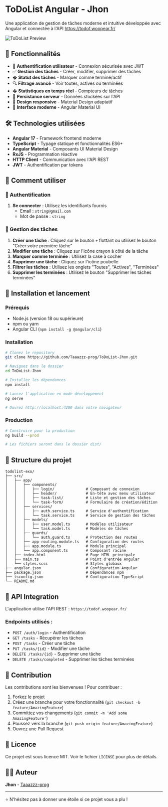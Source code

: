 # ToDoList Angular - Jhon

Une application de gestion de tâches moderne et intuitive développée avec Angular et connectée à l'API https://todof.woopear.fr/

![ToDoList Preview](https://via.placeholder.com/600x400/4f46e5/ffffff?text=Angular+ToDoList)

## 🚀 Fonctionnalités

- 🔐 **Authentification utilisateur** - Connexion sécurisée avec JWT
- ✅ **Gestion des tâches** - Créer, modifier, supprimer des tâches
- � **Statut des tâches** - Marquer comme terminé/actif
- 🔍 **Filtrage avancé** - Voir toutes, actives ou terminées
- � **Statistiques en temps réel** - Compteurs de tâches
- 💾 **Persistance serveur** - Données stockées sur l'API
- 📱 **Design responsive** - Material Design adaptatif
- 🎨 **Interface moderne** - Angular Material UI

## 🛠️ Technologies utilisées

- **Angular 17** - Framework frontend moderne
- **TypeScript** - Typage statique et fonctionnalités ES6+
- **Angular Material** - Composants UI Material Design
- **RxJS** - Programmation réactive
- **HTTP Client** - Communication avec l'API REST
- **JWT** - Authentification par tokens

## 🎯 Comment utiliser

### 🔑 Authentification
1. **Se connecter** : Utilisez les identifiants fournis
   - Email : `string@gmail.com` 
   - Mot de passe : `string`

### 📝 Gestion des tâches
1. **Créer une tâche** : Cliquez sur le bouton `+` flottant ou utilisez le bouton "Créer votre première tâche"
2. **Modifier une tâche** : Cliquez sur l'icône crayon à côté de la tâche
3. **Marquer comme terminée** : Utilisez la case à cocher
4. **Supprimer une tâche** : Cliquez sur l'icône poubelle
5. **Filtrer les tâches** : Utilisez les onglets "Toutes", "Actives", "Terminées"
6. **Supprimer les terminées** : Utilisez le bouton "Supprimer les tâches terminées"

## 🚀 Installation et lancement

### Prérequis
- Node.js (version 18 ou supérieure)
- npm ou yarn
- Angular CLI (`npm install -g @angular/cli`)

### Installation
```bash
# Clonez le repository
git clone https://github.com/Taaazzz-prog/ToDoList-Jhon.git

# Naviguez dans le dossier
cd ToDoList-Jhon

# Installez les dépendances
npm install

# Lancez l'application en mode développement
ng serve

# Ouvrez http://localhost:4200 dans votre navigateur
```

### Production
```bash
# Construire pour la production
ng build --prod

# Les fichiers seront dans le dossier dist/
```

## 📁 Structure du projet

```
todolist-exo/
├── src/
│   ├── app/
│   │   ├── components/
│   │   │   ├── login/              # Composant de connexion
│   │   │   ├── header/             # En-tête avec menu utilisateur
│   │   │   ├── task-list/          # Liste et gestion des tâches
│   │   │   └── task-form/          # Formulaire de création/édition
│   │   ├── services/
│   │   │   ├── auth.service.ts     # Service d'authentification
│   │   │   └── task.service.ts     # Service de gestion des tâches
│   │   ├── models/
│   │   │   ├── user.model.ts       # Modèles utilisateur
│   │   │   └── task.model.ts       # Modèles de tâches
│   │   ├── guards/
│   │   │   └── auth.guard.ts       # Protection des routes
│   │   ├── app-routing.module.ts   # Configuration des routes
│   │   ├── app.module.ts           # Module principal
│   │   └── app.component.ts        # Composant racine
│   ├── index.html                  # Page HTML principale
│   ├── main.ts                     # Point d'entrée Angular
│   └── styles.scss                 # Styles globaux
├── angular.json                    # Configuration Angular
├── package.json                    # Dépendances npm
├── tsconfig.json                   # Configuration TypeScript
└── README.md
```

## 🔧 API Integration

L'application utilise l'API REST : `https://todof.woopear.fr/`

### Endpoints utilisés :
- `POST /auth/login` - Authentification
- `GET /tasks` - Récupérer les tâches
- `POST /tasks` - Créer une tâche
- `PUT /tasks/{id}` - Modifier une tâche
- `DELETE /tasks/{id}` - Supprimer une tâche
- `DELETE /tasks/completed` - Supprimer les tâches terminées

## 🤝 Contribution

Les contributions sont les bienvenues ! Pour contribuer :

1. Forkez le projet
2. Créez une branche pour votre fonctionnalité (`git checkout -b feature/AmazingFeature`)
3. Committez vos changements (`git commit -m 'Add some AmazingFeature'`)
4. Poussez vers la branche (`git push origin feature/AmazingFeature`)
5. Ouvrez une Pull Request

## 📝 Licence

Ce projet est sous licence MIT. Voir le fichier `LICENSE` pour plus de détails.

## 👨‍💻 Auteur

**Jhon** - [Taaazzz-prog](https://github.com/Taaazzz-prog)

---

⭐ N'hésitez pas à donner une étoile si ce projet vous a plu !
